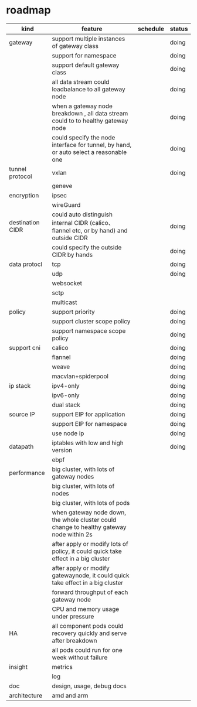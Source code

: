 # roadmap

| kind             | feature                                                                                  | schedule | status |
|------------------|------------------------------------------------------------------------------------------|----------|-------|
| gateway          | support multiple instances of gateway class                                              |          | doing |
|                  | support for namespace                                                                    |          | doing |
|                  | support default gateway class                                                            |          | doing |
|                  | all data stream could loadbalance to all gateway node                                    |          | doing |
|                  | when a gateway node breakdown , all data stream could to to healthy gateway node         |          | doing |
|                  | could specify the node interface for tunnel, by hand, or auto select a reasonable one    |          | doing |
| tunnel protocol  | vxlan                                                                                    |          | doing |
|                  | geneve                                                                                   |          |       |
| encryption       | ipsec                                                                                    |          |       |
|                  | wireGuard                                                                                |          |       |
| destination CIDR | could auto distinguish internal CIDR (calico、flannel etc, or by hand) and outside CIDR   |          | doing |
|                  | could specify the outside CIDR by hands                                                  |          | doing |
| data protocl     | tcp                                                                                      |          | doing |
|                  | udp                                                                                      |          | doing |
|                  | websocket                                                                                |          |       |
|                  | sctp                                                                                     |          |       |
|                  | multicast                                                                                |          |       |
| policy           | support priority                                                                         |          | doing |
|                  | support cluster scope policy                                                             |          | doing |
|                  | support namespace scope policy                                                           |          | doing |
| support cni      | calico                                                                                   |          | doing |
|                  | flannel                                                                                  |          | doing |
|                  | weave                                                                                    |          | doing |
|                  | macvlan+spiderpool                                                                       |          | doing |
| ip stack         | ipv4-only                                                                                |          | doing |
|                  | ipv6-only                                                                                |          | doing |
|                  | dual stack                                                                               |          | doing |
| source IP        | support EIP for application                                                              |          | doing |
|                  | support EIP for namespace                                                                |          | doing |
|                  | use node ip                                                                              |          | doing |
| datapath         | iptables with low and high version                                                       |          | doing |
|                  | ebpf                                                                                     |          |       |
| performance      | big cluster, with lots of gateway nodes                                                  |          |       |
|                  | big cluster, with lots of  nodes                                                         |          |       |
|                  | big cluster, with lots of  pods                                                          |          |       |
|                  | when gateway node down, the whole cluster could change to healthy gateway node within 2s |          |       |
|                  | after apply or modify lots of policy, it could quick take effect in a big cluster        |          |       |
|                  | after apply or modify gatewaynode, it could quick take effect in a big cluster           |          |       |
|                  | forward throughput of each gateway node                                                  |          |       |
|                  | CPU and memory usage under pressure                                                      |          |       |
| HA               | all component pods could recovery quickly and serve after breakdown                      |          |       |
|                  | all pods could run for one week without failure                                          |          |       |
| insight          | metrics                                                                                  |          |       |
|                  | log                                                                                      |          |       |
| doc              | design, usage, debug docs                                                                |          |       |
| architecture     | amd and arm                                                                              |          |       |

